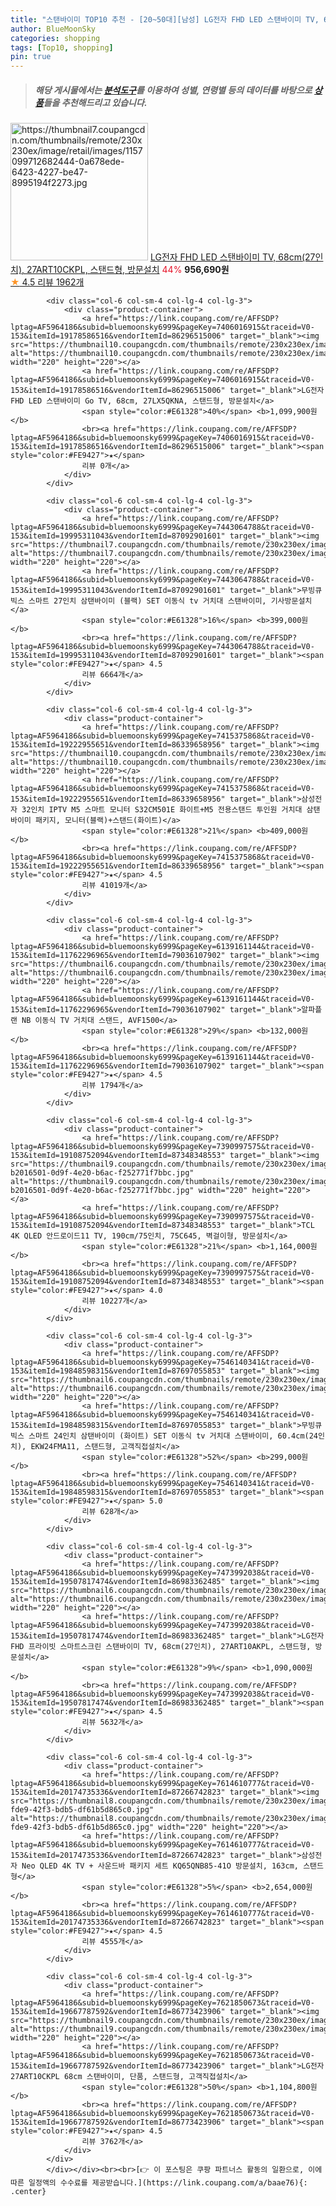 ```yaml
---
title: "스탠바이미 TOP10 추천 - [20~50대][남성] LG전자 FHD LED 스탠바이미 TV, 68cm(27인치), 27ART10CKPL, 스탠드형, 방문설치"
author: BlueMoonSky
categories: shopping
tags: [Top10, shopping]
pin: true
---
```


> ##### 해당 게시물에서는 [**분석도구**](https://itemscout.io/)를 이용하여 **성별**, **연령별** 등의 데이터를 바탕으로 [**상품**](https://link.coupang.com/a/baae76)들을 추천해드리고 있습니다.
<div class="container"><div class="row">
            <div class="col-6 col-sm-4 col-lg-4 col-lg-3">
                <div class="product-container">
                    <a href="https://link.coupang.com/re/AFFSDP?lptag=AF5964186&subid=bluemoonsky6999&pageKey=7621850673&traceid=V0-153&itemId=20209464294&vendorItemId=86616756296" target="_blank"><img src="https://thumbnail7.coupangcdn.com/thumbnails/remote/230x230ex/image/retail/images/1157099712682444-0a678ede-6423-4227-be47-8995194f2273.jpg" alt="https://thumbnail7.coupangcdn.com/thumbnails/remote/230x230ex/image/retail/images/1157099712682444-0a678ede-6423-4227-be47-8995194f2273.jpg" width="220" height="220"></a>
                    <a href="https://link.coupang.com/re/AFFSDP?lptag=AF5964186&subid=bluemoonsky6999&pageKey=7621850673&traceid=V0-153&itemId=20209464294&vendorItemId=86616756296" target="_blank">LG전자 FHD LED 스탠바이미 TV, 68cm(27인치), 27ART10CKPL, 스탠드형, 방문설치</a>
                    <span style="color:#E61328">44%</span> <b>956,690원</b>
                    <br><a href="https://link.coupang.com/re/AFFSDP?lptag=AF5964186&subid=bluemoonsky6999&pageKey=7621850673&traceid=V0-153&itemId=20209464294&vendorItemId=86616756296" target="_blank"><span style="color:#FE9427">★</span> 4.5
                    리뷰 1962개</a>
                </div>
            </div>
            
            <div class="col-6 col-sm-4 col-lg-4 col-lg-3">
                <div class="product-container">
                    <a href="https://link.coupang.com/re/AFFSDP?lptag=AF5964186&subid=bluemoonsky6999&pageKey=7406016915&traceid=V0-153&itemId=19178586516&vendorItemId=86296515006" target="_blank"><img src="https://thumbnail10.coupangcdn.com/thumbnails/remote/230x230ex/image/rs_quotation_api/knqamy7l/5896034c03984ac2b915cd54ccb4966a.jpg" alt="https://thumbnail10.coupangcdn.com/thumbnails/remote/230x230ex/image/rs_quotation_api/knqamy7l/5896034c03984ac2b915cd54ccb4966a.jpg" width="220" height="220"></a>
                    <a href="https://link.coupang.com/re/AFFSDP?lptag=AF5964186&subid=bluemoonsky6999&pageKey=7406016915&traceid=V0-153&itemId=19178586516&vendorItemId=86296515006" target="_blank">LG전자 FHD LED 스탠바이미 Go TV, 68cm, 27LX5QKNA, 스탠드형, 방문설치</a>
                    <span style="color:#E61328">40%</span> <b>1,099,900원</b>
                    <br><a href="https://link.coupang.com/re/AFFSDP?lptag=AF5964186&subid=bluemoonsky6999&pageKey=7406016915&traceid=V0-153&itemId=19178586516&vendorItemId=86296515006" target="_blank"><span style="color:#FE9427">★</span> 
                    리뷰 0개</a>
                </div>
            </div>
            
            <div class="col-6 col-sm-4 col-lg-4 col-lg-3">
                <div class="product-container">
                    <a href="https://link.coupang.com/re/AFFSDP?lptag=AF5964186&subid=bluemoonsky6999&pageKey=7443064788&traceid=V0-153&itemId=19995311043&vendorItemId=87092901601" target="_blank"><img src="https://thumbnail7.coupangcdn.com/thumbnails/remote/230x230ex/image/vendor_inventory/013e/2355a8268c76e9bd5ba4d737f31cd751f3a966e20ebb43da2f3a9d99fb70.jpg" alt="https://thumbnail7.coupangcdn.com/thumbnails/remote/230x230ex/image/vendor_inventory/013e/2355a8268c76e9bd5ba4d737f31cd751f3a966e20ebb43da2f3a9d99fb70.jpg" width="220" height="220"></a>
                    <a href="https://link.coupang.com/re/AFFSDP?lptag=AF5964186&subid=bluemoonsky6999&pageKey=7443064788&traceid=V0-153&itemId=19995311043&vendorItemId=87092901601" target="_blank">무빙큐빅스 스마트 27인치 삼탠바이미 (블랙) SET 이동식 tv 거치대 스탠바이미, 기사방문설치</a>
                    <span style="color:#E61328">16%</span> <b>399,000원</b>
                    <br><a href="https://link.coupang.com/re/AFFSDP?lptag=AF5964186&subid=bluemoonsky6999&pageKey=7443064788&traceid=V0-153&itemId=19995311043&vendorItemId=87092901601" target="_blank"><span style="color:#FE9427">★</span> 4.5
                    리뷰 6664개</a>
                </div>
            </div>
            
            <div class="col-6 col-sm-4 col-lg-4 col-lg-3">
                <div class="product-container">
                    <a href="https://link.coupang.com/re/AFFSDP?lptag=AF5964186&subid=bluemoonsky6999&pageKey=7415375868&traceid=V0-153&itemId=19222955651&vendorItemId=86339658956" target="_blank"><img src="https://thumbnail10.coupangcdn.com/thumbnails/remote/230x230ex/image/vendor_inventory/00a4/13a18ac9e6062aaacaf4a64cf6339afd4e623b8016abdbc76e0e96ad4b09.jpg" alt="https://thumbnail10.coupangcdn.com/thumbnails/remote/230x230ex/image/vendor_inventory/00a4/13a18ac9e6062aaacaf4a64cf6339afd4e623b8016abdbc76e0e96ad4b09.jpg" width="220" height="220"></a>
                    <a href="https://link.coupang.com/re/AFFSDP?lptag=AF5964186&subid=bluemoonsky6999&pageKey=7415375868&traceid=V0-153&itemId=19222955651&vendorItemId=86339658956" target="_blank">삼성전자 32인치 IPTV M5 스마트 모니터 S32CM501E 화이트+M5 전용스탠드 투인원 거치대 삼탠바이미 패키지, 모니터(블랙)+스탠드(화이트)</a>
                    <span style="color:#E61328">21%</span> <b>409,000원</b>
                    <br><a href="https://link.coupang.com/re/AFFSDP?lptag=AF5964186&subid=bluemoonsky6999&pageKey=7415375868&traceid=V0-153&itemId=19222955651&vendorItemId=86339658956" target="_blank"><span style="color:#FE9427">★</span> 4.5
                    리뷰 41019개</a>
                </div>
            </div>
            
            <div class="col-6 col-sm-4 col-lg-4 col-lg-3">
                <div class="product-container">
                    <a href="https://link.coupang.com/re/AFFSDP?lptag=AF5964186&subid=bluemoonsky6999&pageKey=6139161144&traceid=V0-153&itemId=11762296965&vendorItemId=79036107902" target="_blank"><img src="https://thumbnail6.coupangcdn.com/thumbnails/remote/230x230ex/image/rs_quotation_api/sjf6vx4d/0b239c328cc4480eb3da2626c88267a5.jpg" alt="https://thumbnail6.coupangcdn.com/thumbnails/remote/230x230ex/image/rs_quotation_api/sjf6vx4d/0b239c328cc4480eb3da2626c88267a5.jpg" width="220" height="220"></a>
                    <a href="https://link.coupang.com/re/AFFSDP?lptag=AF5964186&subid=bluemoonsky6999&pageKey=6139161144&traceid=V0-153&itemId=11762296965&vendorItemId=79036107902" target="_blank">알파플랜 NB 이동식 TV 거치대 스탠드, AVF1500</a>
                    <span style="color:#E61328">29%</span> <b>132,000원</b>
                    <br><a href="https://link.coupang.com/re/AFFSDP?lptag=AF5964186&subid=bluemoonsky6999&pageKey=6139161144&traceid=V0-153&itemId=11762296965&vendorItemId=79036107902" target="_blank"><span style="color:#FE9427">★</span> 4.5
                    리뷰 1794개</a>
                </div>
            </div>
            
            <div class="col-6 col-sm-4 col-lg-4 col-lg-3">
                <div class="product-container">
                    <a href="https://link.coupang.com/re/AFFSDP?lptag=AF5964186&subid=bluemoonsky6999&pageKey=7390997575&traceid=V0-153&itemId=19108752094&vendorItemId=87348348553" target="_blank"><img src="https://thumbnail9.coupangcdn.com/thumbnails/remote/230x230ex/image/retail/images/3935442401312169-b2016501-0d9f-4e20-b6ac-f252771f7bbc.jpg" alt="https://thumbnail9.coupangcdn.com/thumbnails/remote/230x230ex/image/retail/images/3935442401312169-b2016501-0d9f-4e20-b6ac-f252771f7bbc.jpg" width="220" height="220"></a>
                    <a href="https://link.coupang.com/re/AFFSDP?lptag=AF5964186&subid=bluemoonsky6999&pageKey=7390997575&traceid=V0-153&itemId=19108752094&vendorItemId=87348348553" target="_blank">TCL 4K QLED 안드로이드11 TV, 190cm/75인치, 75C645, 벽걸이형, 방문설치</a>
                    <span style="color:#E61328">21%</span> <b>1,164,000원</b>
                    <br><a href="https://link.coupang.com/re/AFFSDP?lptag=AF5964186&subid=bluemoonsky6999&pageKey=7390997575&traceid=V0-153&itemId=19108752094&vendorItemId=87348348553" target="_blank"><span style="color:#FE9427">★</span> 4.0
                    리뷰 10227개</a>
                </div>
            </div>
            
            <div class="col-6 col-sm-4 col-lg-4 col-lg-3">
                <div class="product-container">
                    <a href="https://link.coupang.com/re/AFFSDP?lptag=AF5964186&subid=bluemoonsky6999&pageKey=7546140341&traceid=V0-153&itemId=19848598315&vendorItemId=87697055853" target="_blank"><img src="https://thumbnail6.coupangcdn.com/thumbnails/remote/230x230ex/image/vendor_inventory/efec/659ff15022e366cdbe5e19f3e3a1796654469e71da6a29f01c141626b06c.jpg" alt="https://thumbnail6.coupangcdn.com/thumbnails/remote/230x230ex/image/vendor_inventory/efec/659ff15022e366cdbe5e19f3e3a1796654469e71da6a29f01c141626b06c.jpg" width="220" height="220"></a>
                    <a href="https://link.coupang.com/re/AFFSDP?lptag=AF5964186&subid=bluemoonsky6999&pageKey=7546140341&traceid=V0-153&itemId=19848598315&vendorItemId=87697055853" target="_blank">무빙큐빅스 스마트 24인치 삼탠바이미 (화이트) SET 이동식 tv 거치대 스탠바이미, 60.4cm(24인치), EKW24FMA11, 스탠드형, 고객직접설치</a>
                    <span style="color:#E61328">52%</span> <b>299,000원</b>
                    <br><a href="https://link.coupang.com/re/AFFSDP?lptag=AF5964186&subid=bluemoonsky6999&pageKey=7546140341&traceid=V0-153&itemId=19848598315&vendorItemId=87697055853" target="_blank"><span style="color:#FE9427">★</span> 5.0
                    리뷰 628개</a>
                </div>
            </div>
            
            <div class="col-6 col-sm-4 col-lg-4 col-lg-3">
                <div class="product-container">
                    <a href="https://link.coupang.com/re/AFFSDP?lptag=AF5964186&subid=bluemoonsky6999&pageKey=7473992038&traceid=V0-153&itemId=19507817474&vendorItemId=86983362485" target="_blank"><img src="https://thumbnail6.coupangcdn.com/thumbnails/remote/230x230ex/image/vendor_inventory/b06d/f26c114ed3e2b901e7bfb53e4df4beff9d3ab4e9faa4ddf0dedbb145ec17.png" alt="https://thumbnail6.coupangcdn.com/thumbnails/remote/230x230ex/image/vendor_inventory/b06d/f26c114ed3e2b901e7bfb53e4df4beff9d3ab4e9faa4ddf0dedbb145ec17.png" width="220" height="220"></a>
                    <a href="https://link.coupang.com/re/AFFSDP?lptag=AF5964186&subid=bluemoonsky6999&pageKey=7473992038&traceid=V0-153&itemId=19507817474&vendorItemId=86983362485" target="_blank">LG전자 FHD 프라이빗 스마트스크린 스탠바이미 TV, 68cm(27인치), 27ART10AKPL, 스탠드형, 방문설치</a>
                    <span style="color:#E61328">9%</span> <b>1,090,000원</b>
                    <br><a href="https://link.coupang.com/re/AFFSDP?lptag=AF5964186&subid=bluemoonsky6999&pageKey=7473992038&traceid=V0-153&itemId=19507817474&vendorItemId=86983362485" target="_blank"><span style="color:#FE9427">★</span> 4.5
                    리뷰 5632개</a>
                </div>
            </div>
            
            <div class="col-6 col-sm-4 col-lg-4 col-lg-3">
                <div class="product-container">
                    <a href="https://link.coupang.com/re/AFFSDP?lptag=AF5964186&subid=bluemoonsky6999&pageKey=7614610777&traceid=V0-153&itemId=20174735336&vendorItemId=87266742823" target="_blank"><img src="https://thumbnail8.coupangcdn.com/thumbnails/remote/230x230ex/image/retail/images/2023/09/21/16/6/e0773d51-fde9-42f3-bdb5-df61b5d865c0.jpg" alt="https://thumbnail8.coupangcdn.com/thumbnails/remote/230x230ex/image/retail/images/2023/09/21/16/6/e0773d51-fde9-42f3-bdb5-df61b5d865c0.jpg" width="220" height="220"></a>
                    <a href="https://link.coupang.com/re/AFFSDP?lptag=AF5964186&subid=bluemoonsky6999&pageKey=7614610777&traceid=V0-153&itemId=20174735336&vendorItemId=87266742823" target="_blank">삼성전자 Neo QLED 4K TV + 사운드바 패키지 세트 KQ65QNB85-41O 방문설치, 163cm, 스탠드형</a>
                    <span style="color:#E61328">5%</span> <b>2,654,000원</b>
                    <br><a href="https://link.coupang.com/re/AFFSDP?lptag=AF5964186&subid=bluemoonsky6999&pageKey=7614610777&traceid=V0-153&itemId=20174735336&vendorItemId=87266742823" target="_blank"><span style="color:#FE9427">★</span> 4.5
                    리뷰 4555개</a>
                </div>
            </div>
            
            <div class="col-6 col-sm-4 col-lg-4 col-lg-3">
                <div class="product-container">
                    <a href="https://link.coupang.com/re/AFFSDP?lptag=AF5964186&subid=bluemoonsky6999&pageKey=7621850673&traceid=V0-153&itemId=19667787592&vendorItemId=86773423906" target="_blank"><img src="https://thumbnail9.coupangcdn.com/thumbnails/remote/230x230ex/image/vendor_inventory/7691/e2eb74bd47933ca32e5070401e8f6a369f3613c243ea8badd77844fc1a51.jpg" alt="https://thumbnail9.coupangcdn.com/thumbnails/remote/230x230ex/image/vendor_inventory/7691/e2eb74bd47933ca32e5070401e8f6a369f3613c243ea8badd77844fc1a51.jpg" width="220" height="220"></a>
                    <a href="https://link.coupang.com/re/AFFSDP?lptag=AF5964186&subid=bluemoonsky6999&pageKey=7621850673&traceid=V0-153&itemId=19667787592&vendorItemId=86773423906" target="_blank">LG전자 27ART10CKPL 68cm 스탠바이미, 단품, 스탠드형, 고객직접설치</a>
                    <span style="color:#E61328">50%</span> <b>1,104,800원</b>
                    <br><a href="https://link.coupang.com/re/AFFSDP?lptag=AF5964186&subid=bluemoonsky6999&pageKey=7621850673&traceid=V0-153&itemId=19667787592&vendorItemId=86773423906" target="_blank"><span style="color:#FE9427">★</span> 4.5
                    리뷰 3762개</a>
                </div>
            </div>
            </div></div><br><br>[👉 이 포스팅은 쿠팡 파트너스 활동의 일환으로, 이에 따른 일정액의 수수료를 제공받습니다.](https://link.coupang.com/a/baae76){: .center}